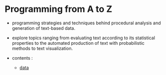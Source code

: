 # Programming from A to Z
- programming strategies and techniques behind procedural analysis and generation of text-based data.
- explore topics ranging from evaluating text according to its statistical properties to the automated production of text with probabilistic methods to text visualization.

- contents :
  - [data](00_data_apis/README.md)
